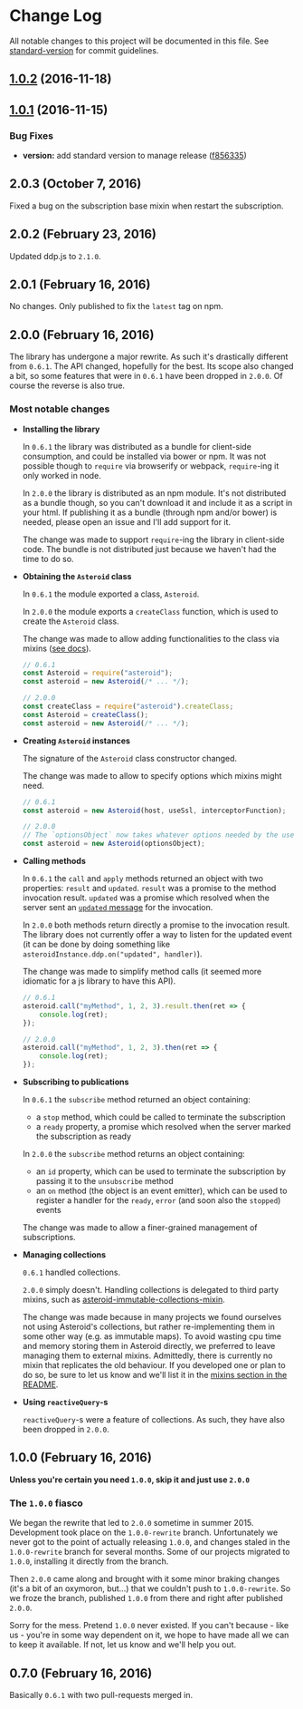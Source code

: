 # Change Log

All notable changes to this project will be documented in this file. See [standard-version](https://github.com/conventional-changelog/standard-version) for commit guidelines.

<a name="1.0.2"></a>
## [1.0.2](https://github.com/Workpop/asteroid/compare/v1.0.1...v1.0.2) (2016-11-18)



<a name="1.0.1"></a>
## [1.0.1](https://github.com/Workpop/asteroid/compare/v2.0.3...v1.0.1) (2016-11-15)


### Bug Fixes

* **version:** add standard version to manage release ([f856335](https://github.com/Workpop/asteroid/commit/f856335))



## 2.0.3 (October 7, 2016)

Fixed a bug on the subscription base mixin when restart the subscription.

## 2.0.2 (February 23, 2016)

Updated ddp.js to `2.1.0`.

## 2.0.1 (February 16, 2016)

No changes. Only published to fix the `latest` tag on npm.

## 2.0.0 (February 16, 2016)

The library has undergone a major rewrite. As such it's drastically different
from `0.6.1`. The API changed, hopefully for the best. Its scope also changed a
bit, so some features that were in `0.6.1` have been dropped in `2.0.0`. Of
course the reverse is also true.

### Most notable changes

* **Installing the library**

  In `0.6.1` the library was distributed as a bundle for client-side
  consumption, and could be installed via bower or npm. It was not possible
  though to `require` via browserify or webpack, `require`-ing it only
  worked in node.

  In `2.0.0` the library is distributed as an npm module. It's not distributed
  as a bundle though, so you can't download it and include it as a script in
  your html. If publishing it as a bundle (through npm and/or bower) is needed,
  please open an issue and I'll add support for it.

  The change was made to support `require`-ing the library in client-side code.
  The bundle is not distributed just because we haven't had the time to do so.

* **Obtaining the `Asteroid` class**

  In `0.6.1` the module exported a class, `Asteroid`.

  In `2.0.0` the module exports a `createClass` function, which is used to
  create the `Asteroid` class.

  The change was made to allow adding functionalities to the class via mixins
  ([see docs](./README.md#mixins)).

  ```js
  // 0.6.1
  const Asteroid = require("asteroid");
  const asteroid = new Asteroid(/* ... */);

  // 2.0.0
  const createClass = require("asteroid").createClass;
  const Asteroid = createClass();
  const asteroid = new Asteroid(/* ... */);
  ```

* **Creating `Asteroid` instances**

  The signature of the `Asteroid` class constructor changed.

  The change was made to allow to specify options which mixins might need.

  ```js
  // 0.6.1
  const asteroid = new Asteroid(host, useSsl, interceptorFunction);

  // 2.0.0
  // The `optionsObject` now takes whatever options needed by the used mixins.
  const asteroid = new Asteroid(optionsObject);
  ```

* **Calling methods**

  In `0.6.1` the `call` and `apply` methods returned an object with two
  properties: `result` and `updated`. `result` was a promise to the method
  invocation result. `updated` was a promise which resolved when the server
  sent an [`updated` message](https://git.io/vgAqA) for the invocation.

  In `2.0.0` both methods return directly a promise to the invocation result.
  The library does not currently offer a way to listen for the updated event (it
  can be done by doing something like
  `asteroidInstance.ddp.on("updated", handler)`).

  The change was made to simplify method calls (it seemed more idiomatic for a
  js library to have this API).

  ```js
  // 0.6.1
  asteroid.call("myMethod", 1, 2, 3).result.then(ret => {
      console.log(ret);
  });

  // 2.0.0
  asteroid.call("myMethod", 1, 2, 3).then(ret => {
      console.log(ret);
  });
  ```

* **Subscribing to publications**

  In `0.6.1` the `subscribe` method returned an object containing:
  - a `stop` method, which could be called to terminate the subscription
  - a `ready` property, a promise which resolved when the server marked the
    subscription as ready

  In `2.0.0` the `subscribe` method returns an object containing:
  - an `id` property, which can be used to terminate the subscription by passing
    it to the `unsubscribe` method
  - an `on` method (the object is an event emitter), which can be used to
    register a handler for the `ready`, `error` (and soon also the `stopped`)
    events

  The change was made to allow a finer-grained management of subscriptions.

* **Managing collections**

  `0.6.1` handled collections.

  `2.0.0` simply doesn't. Handling collections is delegated to third party
  mixins, such as [asteroid-immutable-collections-mixin](https://git.io/vgAz6).

  The change was made because in many projects we found ourselves not using
  Asteroid's collections, but rather re-implementing them in some other way
  (e.g. as immutable maps). To avoid wasting cpu time and memory storing them in
  Asteroid directly, we preferred to leave managing them to external mixins.
  Admittedly, there is currently no mixin that replicates the old behaviour. If
  you developed one or plan to do so, be sure to let us know and we'll list it
  in the [mixins section in the README](./README.md#mixins).

* **Using `reactiveQuery`-s**

  `reactiveQuery`-s were a feature of collections. As such, they have also been
  dropped in `2.0.0`.

## 1.0.0 (February 16, 2016)

**Unless you're certain you need `1.0.0`, skip it and just use `2.0.0`**

### The `1.0.0` fiasco

We began the rewrite that led to `2.0.0` sometime in summer 2015. Development
took place on the `1.0.0-rewrite` branch. Unfortunately we never got to the
point of actually releasing `1.0.0`, and changes staled in the `1.0.0-rewrite`
branch for several months. Some of our projects migrated to `1.0.0`, installing
it directly from the branch.

Then `2.0.0` came along and brought with it some minor braking changes (it's a
bit of an oxymoron, but...) that we couldn't push to `1.0.0-rewrite`. So we
froze the branch, published `1.0.0` from there and right after published
`2.0.0`.

Sorry for the mess. Pretend `1.0.0` never existed. If you can't because - like
us - you're in some way dependent on it, we hope to have made all we can to
keep it available. If not, let us know and we'll help you out.

## 0.7.0 (February 16, 2016)

Basically `0.6.1` with two pull-requests merged in.

